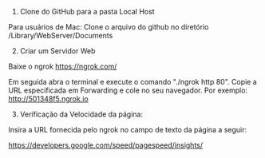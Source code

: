 1) Clone do GitHub para a pasta Local Host

Para usuários de Mac: 
Clone o arquivo do github no diretório /Library/WebServer/Documents


2) Criar um Servidor Web

Baixe o ngrok https://ngrok.com/

Em seguida abra o terminal e execute o comando "./ngrok http 80". Copie a URL especificada em Forwarding e cole no seu navegador. Por exemplo:  http://501348f5.ngrok.io


3) Verificação da Velocidade da página:

Insira a URL fornecida pelo ngrok no campo de texto da página a seguir:

https://developers.google.com/speed/pagespeed/insights/

